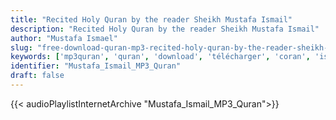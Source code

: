 ```yaml
---
title: "Recited Holy Quran by the reader Sheikh Mustafa Ismail"
description: "Recited Holy Quran by the reader Sheikh Mustafa Ismail"
author: "Mustafa Ismael"
slug: "free-download-quran-mp3-recited-holy-quran-by-the-reader-sheikh-mustafa-ismail"
keywords: ['mp3quran', 'quran', 'download', 'télécharger', 'coran', 'islam', 'Mustafa', 'Ismail', 'moustafa', 'isma3il', 'مصطفى', 'إسماعيل', 'قرآن', 'مصحف', 'مرتل', 'مجود', 'القرآن', 'الكريم', 'المصحف', 'المرتل', 'المجود', 'إسلام', 'تحميل']
identifier: "Mustafa_Ismail_MP3_Quran"
draft: false
---
```


{{< audioPlaylistInternetArchive "Mustafa_Ismail_MP3_Quran">}}
